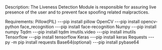 Description:
The Liveness Detection Module is responsible for assuring live presence of the user and to prevent face spoofing related malpractices.

Requirements:
 Pillow(PIL)
 ---pip install pillow
 OpenCV
 ---pip install opencv-python
 face_recognition
 ---pip install face-recognition
 Numpy
 ---pip install numpy
 Tqdm
 ---pip install tqdm
 imutils.video
 ---pip install imutils
 Tensorflow
 ---pip install tensorflow
 Keras
 ---pip install keras
 Requests
 ---py -m pip install requests
 Base64(optional)
 ---pip install pybase64
 

